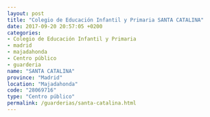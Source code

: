```yaml
---
layout: post
title: "Colegio de Educación Infantil y Primaria SANTA CATALINA"
date: 2017-09-20 20:57:05 +0200
categories:
- Colegio de Educación Infantil y Primaria
- madrid
- majadahonda
- Centro público
- guarderia
name: "SANTA CATALINA"
province: "Madrid"
location: "Majadahonda"
code: "28069716"
type: "Centro público"
permalink: /guarderias/santa-catalina.html
---
```

